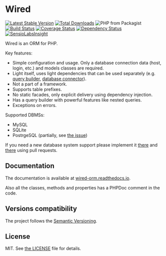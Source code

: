 # Wired

[![Latest Stable Version](https://poser.pugx.org/finesse/wired/v/stable)](https://packagist.org/packages/finesse/wired)
[![Total Downloads](https://poser.pugx.org/finesse/wired/downloads)](https://packagist.org/packages/finesse/wired)
![PHP from Packagist](https://img.shields.io/packagist/php-v/finesse/wired.svg)
[![Build Status](https://travis-ci.org/Finesse/Wired.svg?branch=master)](https://travis-ci.org/Finesse/Wired)
[![Coverage Status](https://coveralls.io/repos/github/Finesse/Wired/badge.svg?branch=master)](https://coveralls.io/github/Finesse/Wired?branch=master)
[![Dependency Status](https://www.versioneye.com/php/finesse:wired/badge)](https://www.versioneye.com/php/finesse:wired)
[![SensioLabsInsight](https://insight.sensiolabs.com/projects/57f28947-02f4-4623-9992-e403222a1b9d/mini.png)](https://insight.sensiolabs.com/projects/57f28947-02f4-4623-9992-e403222a1b9d)

Wired is an ORM for PHP.

Key features:

* Simple configuration and usage. Only a database connection data (host, login, etc.) and models classes are required.
* Light itself, uses light dependencies that can be used separately (e.g.
    [query builder](https://github.com/Finesse/QueryScribe), [database connector](https://github.com/Finesse/MicroDB)).
* Not a part of a framework.
* Supports table prefixes.
* No static facades, only explicit delivery using dependency injection.
* Has a query builder with powerful features like nested queries.
* Exceptions on errors.

Supported DBMSs:

* MySQL
* SQLite
* PostrgeSQL (partially, see [the issue](https://github.com/Finesse/MicroDB#known-problems))

If you need a new database system support please implement it [there](https://github.com/Finesse/MicroDB) and 
[there](https://github.com/Finesse/QueryScribe) using pull requests.


## Documentation

The documentation is available at [wired-orm.readthedocs.io](http://wired-orm.readthedocs.io).

Also all the classes, methods and properties has a PHPDoc comment in the code.


## Versions compatibility

The project follows the [Semantic Versioning](http://semver.org).


## License

MIT. See [the LICENSE](LICENSE) file for details.
